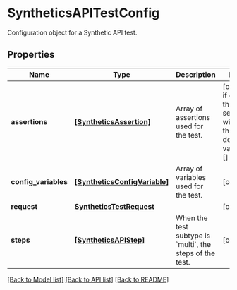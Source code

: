 # SyntheticsAPITestConfig

Configuration object for a Synthetic API test.

## Properties

| Name                 | Type                                                          | Description                                                        | Notes                                                             |
| -------------------- | ------------------------------------------------------------- | ------------------------------------------------------------------ | ----------------------------------------------------------------- |
| **assertions**       | [**[SyntheticsAssertion]**](SyntheticsAssertion.md)           | Array of assertions used for the test.                             | [optional] if omitted the server will use the default value of [] |
| **config_variables** | [**[SyntheticsConfigVariable]**](SyntheticsConfigVariable.md) | Array of variables used for the test.                              | [optional]                                                        |
| **request**          | [**SyntheticsTestRequest**](SyntheticsTestRequest.md)         |                                                                    | [optional]                                                        |
| **steps**            | [**[SyntheticsAPIStep]**](SyntheticsAPIStep.md)               | When the test subtype is &#x60;multi&#x60;, the steps of the test. | [optional]                                                        |

[[Back to Model list]](README.md#documentation-for-models) [[Back to API list]](README.md#documentation-for-api-endpoints) [[Back to README]](README.md)
